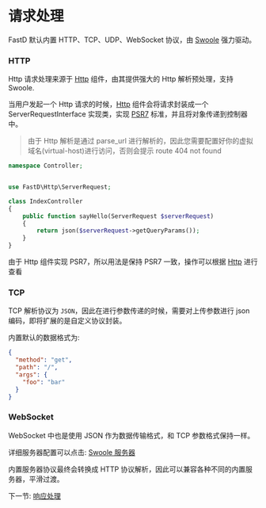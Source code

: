 # 请求处理

FastD 默认内置 HTTP、TCP、UDP、WebSocket 协议，由 [Swoole](http://www.swoole.com/) 强力驱动。

### HTTP

Http 请求处理来源于 [Http](https://github.com/JanHuang/http) 组件，由其提供强大的 Http 解析预处理，支持 Swoole.

当用户发起一个 Http 请求的时候，[Http](https://github.com/JanHuang/http) 组件会将请求封装成一个 ServerRequestInterface 实现类，实现 [PSR7](http://www.php-fig.org/psr/psr-7/) 标准，并且将对象传递到控制器中。

> 由于 Http 解析是通过 parse_url 进行解析的，因此您需要配置好你的虚拟域名(virtual-host)进行访问，否则会提示 route 404 not found

```php
namespace Controller;


use FastD\Http\ServerRequest;

class IndexController
{
    public function sayHello(ServerRequest $serverRequest)
    {
        return json($serverRequest->getQueryParams());
    }
}
```

由于 Http 组件实现 PSR7，所以用法是保持 PSR7 一致，操作可以根据 [Http](https://github.com/JanHuang/http) 进行查看

### TCP

TCP 解析协议为 `JSON`，因此在进行参数传递的时候，需要对上传参数进行 json 编码，即将扩展的是自定义协议封装。

内置默认的数据格式为: 

```json
{
  "method": "get",
  "path": "/",
  "args": {
    "foo": "bar"
  }
}
```

### WebSocket

WebSocket 中也是使用 JSON 作为数据传输格式，和 TCP 参数格式保持一样。

详细服务器配置可以点击: [Swoole 服务器](3-9-swoole-server.md)

内置服务器协议最终会转换成 HTTP 协议解析，因此可以兼容各种不同的内置服务器，平滑过渡。

下一节: [响应处理](2-3-response-handling.md)